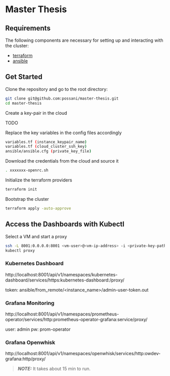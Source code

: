 # Master Thesis

## Requirements

The following components are necessary for setting up and interacting with the cluster:
 * [terraform](https://learn.hashicorp.com/terraform/getting-started/install.html)
 * [ansible](https://docs.ansible.com/ansible/latest/installation_guide/intro_installation.html)
 
## Get Started

Clone the repository and go to the root directory:

```bash
git clone git@github.com:possani/master-thesis.git
cd master-thesis
```

Create a key-pair in the cloud

TODO

Replace the key variables in the config files accordingly

```bash
variables.tf (instance_keypair_name)
variables.tf (cloud_cluster_ssh_key)
ansible/ansible.cfg (private_key_file)
```

Download the credentials from the cloud and source it

```bash
. xxxxxxx-openrc.sh
```

Initialize the terraform providers

```bash
terraform init
```

Bootstrap the cluster

```bash
terraform apply -auto-approve
```

## Access the Dashboards with Kubectl

Select a VM and start a proxy

```bash
ssh -L 8001:0.0.0.0:8001 <vm-user>@<vm-ip-address> -i <private-key-path>
kubectl proxy
```

### Kubernetes Dashboard

http://localhost:8001/api/v1/namespaces/kubernetes-dashboard/services/https:kubernetes-dashboard:/proxy/

token: ansible/from_remote/<instance_name>/admin-user-token.out

### Grafana Monitoring

http://localhost:8001/api/v1/namespaces/prometheus-operator/services/http:prometheus-operator-grafana:service/proxy/

user: admin
pw: prom-operator

### Grafana Openwhisk

http://localhost:8001/api/v1/namespaces/openwhisk/services/http:owdev-grafana:http/proxy/

> **_NOTE:_**  It takes about 15 min to run.
